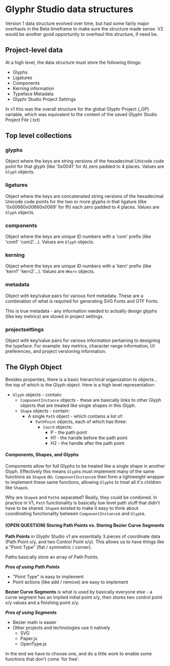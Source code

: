 # Glyphr Studio data structures
Version 1 data structure evolved over time, but had some fairly major overhauls in the Beta timeframe to make sure the structure made sense.  V2 would be another good opportunity to overhaul this structure, if need be.

## Project-level data

At a high level, the data structure must store the following things:
* Glyphs
* Ligatures
* Components
* Kerning information
* Typeface Metadata
* Glyphr Studio Project Settings

In v1 this was the overall structure for the global Glyphr Project (_GP) variable, which was equivalent to the content of the saved Glyphr Studio Project File (.txt)

## Top level collections

### glyphs
Object where the keys are string versions of the hexadecimal Unicode code point for that glyph (like '0x0041' for A) zero padded to 4 places.  Values are ```Glyph``` objects.


### ligatures
Object where the keys are concatenated string versions of the hexadecimal Unicode code points for the two or more glyphs in that ligature (like '0x00660x00660x0069' for ffi) each zero padded to 4 places.  Values are ```Glyph``` objects.


### components
Object where the keys are unique ID numbers with a 'com' prefix (like 'com1' 'com2'...).  Values are ```Glyph``` objects.


### kerning
Object where the keys are unique ID numbers with a 'kern' prefix (like 'kern1' 'kern2'...).  Values are ```HKern``` objects.


### metadata
Object with key/value pairs for various font metadata.  These are a combination of what is required for generating SVG Fonts and OTF Fonts.

This is true metadata - any information needed to actually design glyphs (like key metrics) are stored in project settings.

### projectsettings
Object with key/value pairs for various information pertaining to designing the typeface.  For example: key metrics, character range information, UI preferences, and project versioning information.


## The Glyph Object
Besides properties, there is a basic hierarchical organization to objects... the top of which is the Glyph object.  Here is a high level representation:

* ```Glyph``` objects - contain:
	* ```ComponentInstance``` objects - these are basically links to other Glyph objects that are treated like single shapes in this Glyph.
	* ```Shape``` objects - contain:
		* A single ```Path``` object - which contains a list of:
			* ```PathPoint``` objects, each of which has three:
				* ```Coord``` objects:
					* P - the path point
					* H1 - the handle before the path point
					* H2 - the handle after the path point

#### Components, Shapes, and Glyphs
Components allow for full Glyphs to be treated like a single shape in another Glyph.  Effectively this means ```Glyph```s must implement many of the same functions as ```Shape```s do.  ```ComponentInstance```s then form a lightweight wrapper to implement these same functions, allowing ```Glyph```s to treat all it's children like ```Shape```s.

Why are ```Shape```s and ```Path```s separated?  Really, they could be combined.   In practice in V1, ```Path``` functionality is basically low level path stuff that didn't have to be shared. ```Shape```s existed to make it easy to think about coordinating functionality between ```ComponentInstance```s and ```Glyph```s.

#### (OPEN QUESTION) Storing Path Points vs. Storing Bezier Curve Segments

**Path Points** in Glyphr Studio v1 are essentially 3 pieces of coordinate data (Path Point x/y, and two Control Point x/y).  This allows us to have things like a "Point Type" (flat / symmetric / corner).

Paths basically store an array of Path Points.

_**Pros of using Path Points**_ 
* "Point Type" is easy to implement
* Point actions (like add / remove) are easy to implement

**Bezier Curve Segments** is what is used by basically everyone else - a curve segment has an implied initial point x/y, then stores two control point x/y values and a finishing point x/y.

_**Pros of using Segments**_
* Bezier math is easier
* Other projects and technologies use it natively
	* SVG
	* Paper.js
	* OpenType.js

In the end we have to choose one, and do a little work to enable some functions that don't come 'for free'.
















